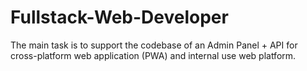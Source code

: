 # Fullstack-Web-Developer
The main task is to support the codebase of an Admin Panel + API for cross-platform web application (PWA) and internal use web platform. 

